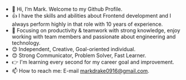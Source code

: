 - 👋 Hi, I’m Mark. Welcome to my Github Profile.
- 👍 I have the skills and abilities about Frontend development and I always perform highly in that role with 10 years of experience.
- 👀 Focusing on productivity & teamwork with strong knowledge, enjoy working with team members and passionate about engineering and technology.
- 😊 Independent, Creative, Goal-oriented individual.
- 😊 Strong Communicator, Problem Solver, Fast Learner.
- 👉 I'm learning every second for my career goal and improvement.
- 📫 How to reach me: E-mail markdrake0916@gmail.com.

<!---
MarkDrake0916/MarkDrake0916 is a ✨ special ✨ repository because its `README.md` (this file) appears on your GitHub profile.
You can click the Preview link to take a look at your changes.
--->
